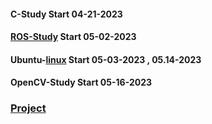 ####  __C-Study__ Start 04-21-2023
####  __[ROS-Study](https://github.com/enrhd24/Study/tree/main/ROS_Study)__ Start 05-02-2023
####  __Ubuntu-[linux](https://github.com/enrhd24/Study/tree/main/linux)__ Start 05-03-2023 , 05.14-2023
####  __OpenCV-Study__ Start 05-16-2023
### [Project](https://github.com/enrhd24/CStudy/tree/main/Project)
